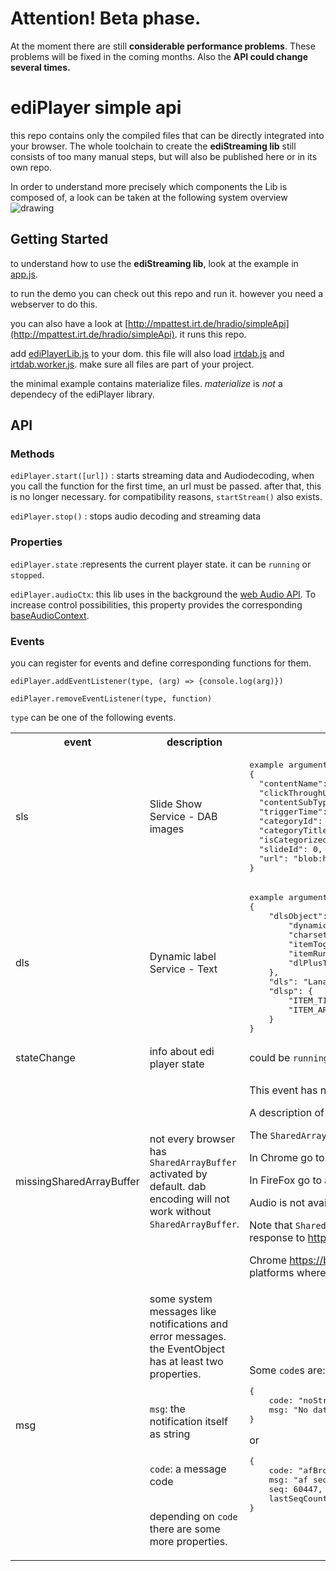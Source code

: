 # Attention! Beta phase.

At the moment there are still **considerable performance problems**.  These problems will be fixed in the coming months. Also the **API could change several times.**

# ediPlayer simple api

this repo contains only the compiled files that can be directly integrated into your browser. The whole toolchain to create the **ediStreaming lib** still consists of too many manual steps, but will also be published here or in its own repo.

In order to understand more precisely which components the Lib is composed of, a look can be taken at the following system overview
![drawing](https://docs.google.com/drawings/d/1iyQhElNmXxd967e9s1axMzjzui7aLsuNBgxVvDdP2AI/export/png)

## Getting Started
to understand how to use the **ediStreaming lib**, look at the example in [app.js](app.js).


to run the demo you can check out this repo and run it. however you need a webserver to do this. 


you can also have a look at [http://mpattest.irt.de/hradio/simpleApi](http://mpattest.irt.de/hradio/simpleApi). it runs this repo.

add [ediPlayerLib.js](ediPlayerLib.js) to your dom. this file will also load [irtdab.js](irtdab.js) and [irtdab.worker.js](irtdab.worker.js). make sure all files are part of your project.


the minimal example contains materialize files. *materialize* is *not* a dependecy of the ediPlayer library.

## API
### Methods

`ediPlayer.start([url])` : starts streaming data and Audiodecoding, when you call the function for the first time, an url must be passed. after that, this is no longer necessary. for compatibility reasons, `startStream()` also exists.

`ediPlayer.stop()` : stops audio decoding and streaming data 

### Properties


`ediPlayer.state` :represents the current player state. it can be `running` or `stopped`.

`ediPlayer.audioCtx`: this lib uses in the background the [web Audio API](https://developer.mozilla.org/en-US/docs/Web/API/Web_Audio_API). To increase control possibilities, this property provides the corresponding [baseAudioContext](https://developer.mozilla.org/en-US/docs/Web/API/BaseAudioContext).



### Events

you can register for events and define corresponding functions for them.

`ediPlayer.addEventListener(type, (arg) => {console.log(arg)})`

`ediPlayer.removeEventListener(type, function)`

`type` can be one of the following events.

<table>
<tr><th> event </th><th> description </th><th> argument </th><tr>
<tr><td> sls </td><td> Slide Show Service - DAB images </td><td>
<pre>
example argument:
{
  "contentName": "f851.jpg",
  "clickThroughUrl": "",
  "contentSubType": 1,
  "triggerTime": "now",
  "categoryId": 0,
  "categoryTitle": "",
  "isCategorized": false,
  "slideId": 0,
  "url": "blob:http://localhost:9000/99465a13-3c50-4768-a388-7c4586000391"
}
</pre>
</td></tr>
<tr><td> dls </td><td> Dynamic label Service - Text </td><td>

   
<pre>
example argument:
{
    "dlsObject": {
        "dynamicLabel": "Lana Del Rey - Video Games",
        "charset": 0,
        "itemToggle": true,
        "itemRunning": true,
        "dlPlusTags": {}
    },
    "dls": "Lana Del Rey - Video Games",
    "dlsp": {
        "ITEM_TITLE": "Video Games",
        "ITEM_ARTIST": "Lana Del Rey"
    }
}
</pre>


</td></tr>



<tr>
    <td> stateChange </td>
    <td> info about edi player state </td>
    <td>could be <code>running</code> or <code>stopped</code></td>

</tr>
<tr>
    <td> missingSharedArrayBuffer </td>
    <td> not every browser has <code>SharedArrayBuffer</code> activated by default. dab encoding will not work without <code>SharedArrayBuffer</code>.  </td>
    <td>
    
This event has no event-object as argument passed to the registered function.

A description of SharedArrayBuffer follows.

The <code>SharedArrayBuffer</code> object is not available.

In Chrome go to chrome://flags/#shared-array-buffer to enable this feature.

In FireFox go to about:config look for javascript.options.shared_memory and set it to true

Audio is not available in FireFox at the moment, but meta-data are coming in.


Note that <code>SharedArrayBuffer</code> was disabled by default in all major browsers on 5 January, 2018 in response to https://meltdownattack.com Spectre. 

Chrome https://bugs.chromium.org/p/chromium/issues/detail?id=821270 re-enabled it in v67 on platforms where its site-isolation feature is enabled to protect against Spectre-style vulnerabilities.
    
    
</td>
</tr>


<tr>
    <td> msg </td>
<td> some system messages like notifications and error messages. the EventObject has at least two properties.
<br><br>

<code>msg</code>: the notification itself as string 
<br><br>

<code>code</code>: a message code <br><br>

depending on <code>code</code> there are some more properties. 
</td>
<td>
<br>
<br>

Some <code>code</code>s are: 
<code>afBroken</code>, 
<code>noStreamData</code>, 
<code>audioZero</code>, 
<code>networkError</code>

<pre>
{
    code: "noStreamData"
    msg: "No data has been received from the streaming server for a few seconds. Is there a problem?"
}
</pre>

or

<pre>
{   
    code: "afBroken"
    msg: "af seq counter broken", 
    seq: 60447, 
    lastSeqCounter: 60445, 
}
</pre>

</td>
</tr>
</table>
